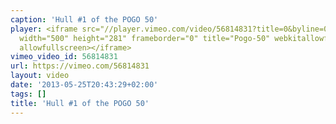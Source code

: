 ```yaml
---
caption: 'Hull #1 of the POGO 50'
player: <iframe src="//player.vimeo.com/video/56814831?title=0&byline=0&portrait=0"
  width="500" height="281" frameborder="0" title="Pogo-50" webkitallowfullscreen mozallowfullscreen
  allowfullscreen></iframe>
vimeo_video_id: 56814831
url: https://vimeo.com/56814831
layout: video
date: '2013-05-25T20:43:29+02:00'
tags: []
title: 'Hull #1 of the POGO 50'
---
```

